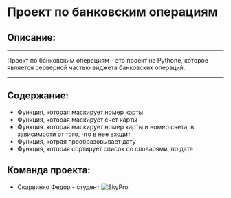 # Проект по банковским операциям
## Описание:
***

Проект по банковским операциям - это проект на Pythone, которое является серверной частью виджета банковских операций.

***

## Содержание:
* Функция, которая маскирует номер карты
* Функция, которая маскирует счет карты
* Функция. которая маскирует номер карты и номер счета, в зависимости от того, что в нее входит
* Функция, котрая преобразовывает дату
* Функция, которая сортирует список со словарями, по дате


## Команда проекта:
* Скарвинко Федор - студент ![SkyPro](https://leader-id.storage.yandexcloud.net/upload/1250085/764fc5a8-d9c6-4ecd-8a83-2d0821f1c7e6.png)



